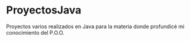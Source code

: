 # ProyectosJava
Proyectos varios realizados en Java para la materia donde profundicé mi conocimiento del P.O.O.
